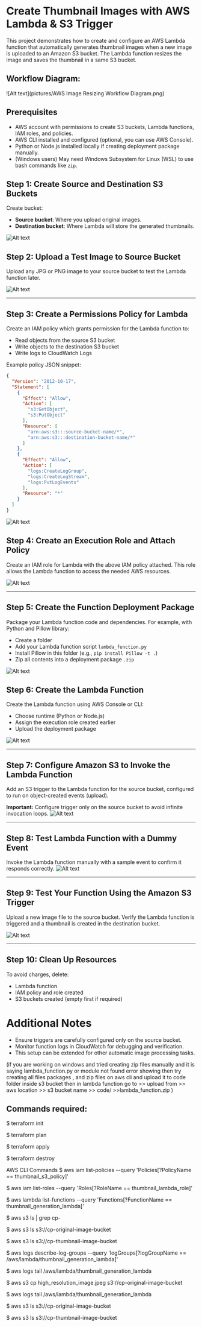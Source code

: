 
# Create Thumbnail Images with AWS Lambda & S3 Trigger

This project demonstrates how to create and configure an AWS Lambda function that automatically generates thumbnail images when a new image is uploaded to an Amazon S3 bucket. The Lambda function resizes the image and saves the thumbnail in a same S3 bucket.

## Workflow Diagram:
![Alt text](pictures/AWS Image Resizing Workflow Diagram.png)


## Prerequisites

- AWS account with permissions to create S3 buckets, Lambda functions, IAM roles, and policies.
- AWS CLI installed and configured (optional, you can use AWS Console).
- Python or Node.js installed locally if creating deployment package manually.
- (Windows users) May need Windows Subsystem for Linux (WSL) to use bash commands like `zip`.


## Step 1: Create Source and Destination S3 Buckets

Create bucket:

- **Source bucket**: Where you upload original images.
- **Destination bucket**: Where Lambda will store the generated thumbnails.

![Alt text](pictures/bucketCreated.png)


## Step 2: Upload a Test Image to Source Bucket

Upload any JPG or PNG image to your source bucket to test the Lambda function later.

![Alt text](pictures/bucketWimage.png)

***

## Step 3: Create a Permissions Policy for Lambda

Create an IAM policy which grants permission for the Lambda function to:

- Read objects from the source S3 bucket
- Write objects to the destination S3 bucket
- Write logs to CloudWatch Logs

Example policy JSON snippet:

```json
{
  "Version": "2012-10-17",
  "Statement": [
    {
      "Effect": "Allow",
      "Action": [
        "s3:GetObject",
        "s3:PutObject"
      ],
      "Resource": [
        "arn:aws:s3:::source-bucket-name/*",
        "arn:aws:s3:::destination-bucket-name/*"
      ]
    },
    {
      "Effect": "Allow",
      "Action": [
        "logs:CreateLogGroup",
        "logs:CreateLogStream",
        "logs:PutLogEvents"
      ],
      "Resource": "*"
    }
  ]
}
```

![Alt text](pictures/IAMpolicy.png)


## Step 4: Create an Execution Role and Attach Policy

Create an IAM role for Lambda with the above IAM policy attached. This role allows the Lambda function to access the needed AWS resources.

![Alt text](pictures/IAMrOLE.png)

***

## Step 5: Create the Function Deployment Package

Package your Lambda function code and dependencies. For example, with Python and Pillow library:

- Create a folder
- Add your Lambda function script `lambda_function.py`
- Install Pillow in this folder (e.g., `pip install Pillow -t .`)
- Zip all contents into a deployment package `.zip`

![Alt text](pictures/packagelibr.png)

## Step 6: Create the Lambda Function

Create the Lambda function using AWS Console or CLI:

- Choose runtime (Python or Node.js)
- Assign the execution role created earlier
- Upload the deployment package
 
 
![Alt text](pictures/lambdafunctionCode.png)

***

## Step 7: Configure Amazon S3 to Invoke the Lambda Function

Add an S3 trigger to the Lambda function for the source bucket, configured to run on object-created events (upload).

**Important:** Configure trigger only on the source bucket to avoid infinite invocation loops.
![Alt text](pictures/triggerDetail.png)
***

## Step 8: Test Lambda Function with a Dummy Event

Invoke the Lambda function manually with a sample event to confirm it responds correctly.
![Alt text](pictures/testcode.png)
***

## Step 9: Test Your Function Using the Amazon S3 Trigger

Upload a new image file to the source bucket. Verify the Lambda function is triggered and a thumbnail is created in the destination bucket.

![Alt text](pictures/destinationWithRszdimage.png)

***

## Step 10: Clean Up Resources

To avoid charges, delete:

- Lambda function
- IAM policy and role created
- S3 buckets created (empty first if required)


# Additional Notes

- Ensure triggers are carefully configured only on the source bucket.
- Monitor function logs in CloudWatch for debugging and verification.
- This setup can be extended for other automatic image processing tasks.

(if you are working on windows and tried creating zip files manually and it is saying lambda_function.py or module not found error showing then 
try creating all files packages , and zip files on aws cli and upload it to code folder inside s3 bucket then in lambda function go to >> upload from >> aws location >> s3 bucket name >> code/ >>lambda_function.zip )


 ## Commands required:

$ terraform init

$ terraform plan

$ terraform apply

$ terraform destroy

AWS CLI Commands $ aws iam list-policies --query 'Policies[?PolicyName == thumbnail_s3_policy]'

$ aws iam list-roles --query 'Roles[?RoleName == thumbnail_lambda_role]'

$ aws lambda list-functions --query 'Functions[?FunctionName == thumbnail_generation_lambda]'

$ aws s3 ls | grep cp-

$ aws s3 ls s3://cp-original-image-bucket

$ aws s3 ls s3://cp-thumbnail-image-bucket

$ aws logs describe-log-groups --query 'logGroups[?logGroupName == /aws/lambda/thumbnail_generation_lambda]'

$ aws logs tail /aws/lambda/thumbnail_generation_lambda

$ aws s3 cp high_resolution_image.jpeg s3://cp-original-image-bucket

$ aws logs tail /aws/lambda/thumbnail_generation_lambda

$ aws s3 ls s3://cp-original-image-bucket

$ aws s3 ls s3://cp-thumbnail-image-bucket

